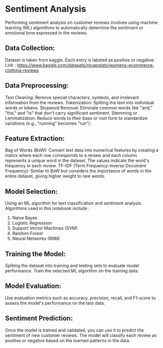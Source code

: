 # Sentiment Analysis
Performing sentiment analysis on customer reviews involves using machine learning (ML) algorithms to automatically determine the sentiment or emotional tone expressed in the reviews.

## Data Collection: 
Dataset is taken from kaggle. Each entry is labeled as positive or negative.
Link : https://www.kaggle.com/datasets/nicapotato/womens-ecommerce-clothing-reviews

## Data Preprocessing:
Text Cleaning: Remove special characters, symbols, and irrelevant information from the reviews.
Tokenization: Spliting the text into individual words or tokens.
Stopword Removal: Eliminate common words like "and," "the," and "is" that don't carry significant sentiment.
Stemming or Lemmatization: Reduce words to their base or root form to standardize variations (e.g., "running" becomes "run").

## Feature Extraction:
Bag of Words (BoW): Convert text data into numerical features by creating a matrix where each row corresponds to a review and each column represents a unique word in the dataset. The values indicate the word's frequency in each review.
TF-IDF (Term Frequency-Inverse Document Frequency): Similar to BoW but considers the importance of words in the entire dataset, giving higher weight to rare words.

## Model Selection:
Using an ML algorithm for text classification and sentiment analysis. Algorithms used in this notebook include :
1. Naive Bayes
2. Logistic Regression
3. Support Vector Machines (SVM)
4. Random Forest
5. Neural Networks (RNN)

## Training the Model:
Spliting the dataset into training and testing sets to evaluate model performance.
Train the selected ML algorithm on the training data.

## Model Evaluation:
Use evaluation metrics such as accuracy, precision, recall, and F1-score to assess the model's performance on the test data.

## Sentiment Prediction:
Once the model is trained and validated, you can use it to predict the sentiment of new customer reviews.
The model will classify each review as positive or negative based on the learned patterns in the data.
